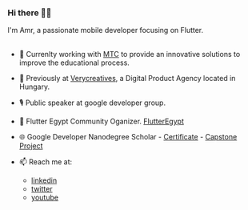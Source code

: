 ### Hi there 🍉👋

I'm Amr, a passionate mobile developer focusing on Flutter.
</br>
</br>

- 🔭 Currenlty working with [MTC](http://www.mtc.edu.eg/mtcwebsite/) to provide an innovative solutions to improve the educational process.
- 🚧 Previously at [Verycreatives](https://verycreatives.com), a Digital Product Agency located in Hungary.
- 🎙  Public speaker at google developer group.
- 💙 Flutter Egypt Community Oganizer. [FlutterEgypt](https://www.facebook.com/groups/FlutterEgypt)
- 🌐 Google Developer Nanodegree Scholar - [Certificate](https://confirm.udacity.com/UGLKCHZN) - [Capstone Project](https://github.com/amrahmed242/Quote)

- 📫 Reach me at:
     - [linkedin](https://www.linkedin.com/in/amrahmed24)
     - [twitter](https://twitter.com/Amrahme24089385)
     - [youtube](https://www.youtube.com/channel/UCt4jhYKSHn-X0k8ETl6uQIA)


<!--
**amrahmed242/amrahmed242** is a ✨ _special_ ✨ repository because its `README.md` (this file) appears on your GitHub profile.

TODO add [![my GitHub stats](https://github-readme-stats.vercel.app/api?username=amrahmed242)](https://github.com/amrahmed242/)

Here are some ideas to get you started:

- 🔭 I’m currently working on ...
- 🌱 I’m currently learning ...
- 👯 I’m looking to collaborate on ...
- 🤔 I’m looking for help with ...
- 💬 Ask me about ...
- 📫 How to reach me: ...
- 😄 Pronouns: ...
- ⚡ Fun fact: ...
-->
